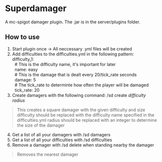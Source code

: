 # Superdamager
A mc-spigot damager plugin. The .jar is in the server/plugins folder.

## How to use  
1. Start plugin once -> All neccessary .yml files will be created  
2. Add difficulties to the difficulties.yml in the following pattern:  
difficulty_1:  
&nbsp;&nbsp;# This is the difficulty name, it's important for later  
&nbsp;&nbsp;name: easy  
&nbsp;&nbsp;# This is the damage that is dealt every 20/tick_rate seconds  
&nbsp;&nbsp;damage: 5  
&nbsp;&nbsp;# The tick_rate to determinte how often the player will be damaged  
&nbsp;&nbsp;tick_rate: 20  
3. Create damagers with the following command:
/sd create _difficulty_ _radius_ 
> This creates a square damager with the given difficulty and size
> difficulty should be replaced with the difficulty name specified in the difficulties.yml
> radius should be replaced with an integer to determine the size of the damager  
4. Get a list of all your damagers with /sd damagers  
5. Get a list of all your difficulties with /sd difficulties  
6. Remove a damager with /sd delete when standing nearby the damager  
> Removes the nearest damager  
